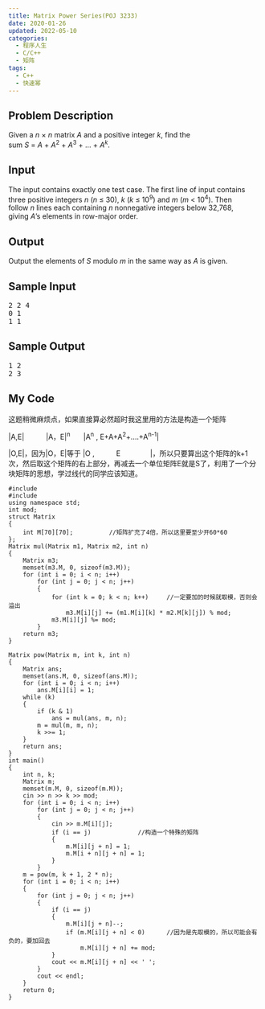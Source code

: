 ```yaml
---
title: Matrix Power Series(POJ 3233)
date: 2020-01-26
updated: 2022-05-10
categories:
  - 程序人生
  - C/C++
  - 矩阵
tags:
  - C++
  - 快速幂
---
```


<h2><strong>Problem Description</strong> </h2>

Given a <em>n</em> × <em>n</em> matrix <em>A</em> and a positive integer <em>k</em>, find the sum <em>S</em> = <em>A</em> + <em>A</em><sup>2</sup> + <em>A</em><sup>3</sup> + … + <em>A<sup>k</sup></em>. 

<h2><strong>Input</strong> </h2>

The input contains exactly one test case. The first line of input contains three positive integers <em>n</em> (<em>n</em> ≤ 30), <em>k</em> (<em>k</em> ≤ 10<sup>9</sup>) and <em>m</em> (<em>m</em> < 10<sup>4</sup>). Then follow <em>n</em> lines each containing <em>n</em> nonnegative integers below 32,768, giving <em>A</em>’s elements in row-major order. 

<h2><strong>Output</strong> </h2>

Output the elements of <em>S</em> modulo <em>m</em> in the same way as <em>A</em> is given. </pre>

<h2><strong>Sample Input</strong> </h2>

<pre class="wp-block-preformatted">2 2 4
0 1
1 1</pre>

<h2><strong>Sample Output</strong> </h2>

<pre class="wp-block-preformatted">1 2
2 3</pre>

<h2>My Code</h2>

<p>这题稍微麻烦点，如果直接算必然超时我这里用的方法是构造一个矩阵</p>
<p>|A,E|           |A，E|<sup>n        </sup>|A<sup>n</sup> , E+A+A<sup>2</sup>+....+A<sup>n-1</sup>|</p>
<p>|O,E|，因为|O，E|等于 |O ,           E               |，所以只要算出这个矩阵的k+1次，然后取这个矩阵的右上部分，再减去一个单位矩阵E就是S了，利用了一个分块矩阵的思想，学过线代的同学应该知道。</p>

<pre class="wp-block-code"><code lang="cpp" class="language-cpp line-numbers">#include <iostream>
#include <cstring>
using namespace std;
int mod;
struct Matrix
{
    int M[70][70];          //矩阵扩充了4倍，所以这里要至少开60*60
};
Matrix mul(Matrix m1, Matrix m2, int n)
{
    Matrix m3;
    memset(m3.M, 0, sizeof(m3.M));
    for (int i = 0; i < n; i++)
        for (int j = 0; j < n; j++)
        {
            for (int k = 0; k < n; k++)     //一定要加的时候就取模，否则会溢出
                m3.M[i][j] += (m1.M[i][k] * m2.M[k][j]) % mod;
            m3.M[i][j] %= mod;
        }
    return m3;
}

Matrix pow(Matrix m, int k, int n)
{
    Matrix ans;
    memset(ans.M, 0, sizeof(ans.M));
    for (int i = 0; i < n; i++)
        ans.M[i][i] = 1;
    while (k)
    {
        if (k & 1)
            ans = mul(ans, m, n);
        m = mul(m, m, n);
        k >>= 1;
    }
    return ans;
}
int main()
{
    int n, k;
    Matrix m;
    memset(m.M, 0, sizeof(m.M));
    cin >> n >> k >> mod;
    for (int i = 0; i < n; i++)
        for (int j = 0; j < n; j++)
        {
            cin >> m.M[i][j];
            if (i == j)             //构造一个特殊的矩阵
            {
                m.M[i][j + n] = 1;
                m.M[i + n][j + n] = 1;
            }
        }
    m = pow(m, k + 1, 2 * n);
    for (int i = 0; i < n; i++)
    {
        for (int j = 0; j < n; j++)
        {
            if (i == j)
            {
                m.M[i][j + n]--;
                if (m.M[i][j + n] < 0)      //因为是先取模的，所以可能会有负的，要加回去
                    m.M[i][j + n] += mod;
            }
            cout << m.M[i][j + n] << ' ';
        }
        cout << endl;
    }
    return 0;
}</code></pre>
